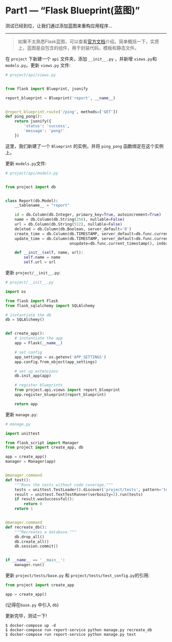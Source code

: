 # Part1 — “Flask Blueprint(蓝图)”

测试已经到位，让我们通过添加蓝图来重构应用程序...

------

> 如果不太熟悉Flask蓝图，可以查看[官方文档](http://flask.pocoo.org/docs/0.12/blueprints/)介绍。简单概括一下，实质上，蓝图是自包含的组件，用于封装代码，模板和静态文件。

在 `project` 下新建一个 `api` 文件夹，添加 `__init__.py` ，并新增 `views.py`和 `models.py`。更新 `views.py` 文件:

```python
# project/api/views.py


from flask import Blueprint, jsonify

report_blueprint = Blueprint('report', __name__)


@report_blueprint.route('/ping', methods=['GET'])
def ping_pong():
    return jsonify({
        'status': 'success',
        'message': 'pong!'
    })

```

这里，我们新建了一个 `Blueprint` 的实例，并将 `ping_pong` 函数绑定在这个实例上。

更新 `models.py`文件:

```python
# project/api/models.py


from project import db


class Report(db.Model):
    __tablename__ = "report"

    id = db.Column(db.Integer, primary_key=True, autoincrement=True)
    name = db.Column(db.String(256), nullable=False)
    url = db.Column(db.String(512), nullable=False)
    deleted = db.Column(db.Boolean, server_default='0')
    create_time = db.Column(db.TIMESTAMP, server_default=db.func.current_timestamp(), nullable=False)
    update_time = db.Column(db.TIMESTAMP, server_default=db.func.current_timestamp(),
                            onupdate=db.func.current_timestamp(), index=True)

    def __init__(self, name, url):
        self.name = name
        self.url = url

```

更新 `project/__init__.py`:

```python
# project/__init__.py

import os

from flask import Flask
from flask_sqlalchemy import SQLAlchemy

# instantiate the db
db = SQLAlchemy()


def create_app():
    # instantiate the app
    app = Flask(__name__)

    # set config
    app_settings = os.getenv('APP_SETTINGS')
    app.config.from_object(app_settings)

    # set up extensions
    db.init_app(app)

    # register blueprints
    from project.api.views import report_blueprint
    app.register_blueprint(report_blueprint)

    return app

```

更新 `manage.py`:

```python
# manage.py

import unittest

from flask_script import Manager
from project import create_app, db

app = create_app()
manager = Manager(app)


@manager.command
def test():
    """Runs the tests without code coverage."""
    tests = unittest.TestLoader().discover('project/tests', pattern='test*.py')
    result = unittest.TextTestRunner(verbosity=2).run(tests)
    if result.wasSuccessful():
        return 0
    return 1


@manager.command
def recreate_db():
    """Recreates a database."""
    db.drop_all()
    db.create_all()
    db.session.commit()


if __name__ == '__main__':
    manager.run()

```

更新 `project/tests/base.py` 和 `project/tests/test_config.py`的引用:

```python
from project import create_app

app = create_app()

```

(记得在`base.py` 中引入 `db`)

更新完毕，测试一下!

```
$ docker-compose up -d
$ docker-compose run report-service python manage.py recreate_db
$ docker-compose run report-service python manage.py test

```